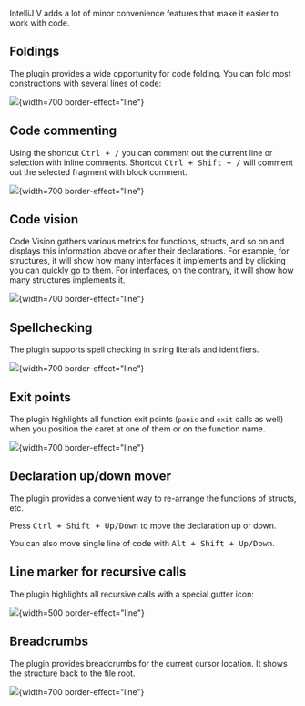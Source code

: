 [//]: # (title: Minor editor features)

IntelliJ V adds a lot of minor convenience features that make it easier to work with code.

## Foldings

The plugin provides a wide opportunity for code folding. You can fold most constructions with several lines of code:

![](foldings.png){width=700 border-effect="line"}

## Code commenting

Using the shortcut <kbd>Ctrl + /</kbd> you can comment out the current line or selection with inline comments.
Shortcut <kbd>Ctrl + Shift + /</kbd> will comment out the selected fragment with block comment.

![](comment-line.png){width=700 border-effect="line"}

## Code vision

Code Vision gathers various metrics for functions, structs, and so on and displays this information above 
or after their declarations.
For example, for structures, it will show how many interfaces it implements and by clicking you can quickly go to them.
For interfaces, on the contrary, it will show how many structures implements it.

![](code-vision.png){width=700 border-effect="line"}

## Spellchecking

The plugin supports spell checking in string literals and identifiers.

![](spellchecking.png){width=700 border-effect="line"}

## Exit points

The plugin highlights all function exit points
(`panic` and `exit` calls as well) when you position the caret at one of them or on the function name.

![](exit-points.png){width=700 border-effect="line"}

## Declaration up/down mover

The plugin provides a convenient way to re-arrange the functions of structs, etc.

Press <kbd>Ctrl + Shift + Up/Down</kbd> to move the declaration up or down.

You can also move single line of code with <kbd>Alt + Shift + Up/Down</kbd>.

## Line marker for recursive calls

The plugin highlights all recursive calls with a special gutter icon:

![](recursive-call.png){width=500 border-effect="line"}

## Breadcrumbs

The plugin provides breadcrumbs for the current cursor location.
It shows the structure back to the file root.

![](breadcrumbs.png){width=700 border-effect="line"}
